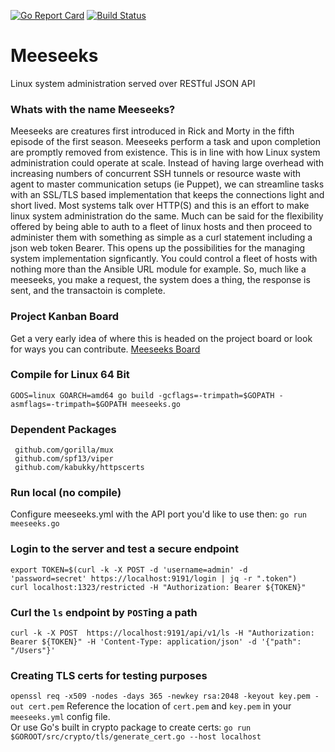 [![Go Report Card](https://goreportcard.com/badge/github.com/mbach04/meeseeks)](https://goreportcard.com/report/github.com/mbach04/meeseeks)
[![Build Status](https://travis-ci.com/mbach04/meeseeks.svg?branch=master)](https://travis-ci.com/mbach04/meeseeks)

# Meeseeks
Linux system administration served over RESTful JSON API

### Whats with the name Meeseeks?
Meeseeks are creatures first introduced in Rick and Morty in the fifth episode of the first season. Meeseeks perform a task and upon completion are promptly removed from existence. This is in line with how Linux system administration could operate at scale. Instead of having large overhead with increasing numbers of concurrent SSH tunnels or resource waste with agent to master communication setups (ie Puppet), we can streamline tasks with an SSL/TLS based implementation that keeps the connections light and short lived. Most systems talk over HTTP(S) and this is an effort to make linux system administration do the same. Much can be said for the flexibility offered by being able to auth to a fleet of linux hosts and then proceed to administer them with something as simple as a curl statement including a json web token Bearer. This opens up the possibilities for the managing system implementation signficantly. You could control a fleet of hosts with nothing more than the Ansible URL module for example. So, much like a meeseeks, you make a request, the system does a thing, the response is sent, and the transactoin is complete.

### Project Kanban Board
Get a very early idea of where this is headed on the project board or look for ways you can contribute.
[Meeseeks Board](https://github.com/mbach04/meeseeks/projects/1)

### Compile for Linux 64 Bit
`GOOS=linux GOARCH=amd64 go build -gcflags=-trimpath=$GOPATH -asmflags=-trimpath=$GOPATH meeseeks.go`

### Dependent Packages
```
 github.com/gorilla/mux
 github.com/spf13/viper
 github.com/kabukky/httpscerts
```

### Run local (no compile)
Configure meeseeks.yml with the API port you'd like to use then:
`go run meeseeks.go`

### Login to the server and test a secure endpoint
`export TOKEN=$(curl -k -X POST -d 'username=admin' -d 'password=secret' https://localhost:9191/login | jq -r ".token")`  
`curl localhost:1323/restricted -H "Authorization: Bearer ${TOKEN}"`

### Curl the `ls` endpoint by `POST`ing a path
```curl -k -X POST  https://localhost:9191/api/v1/ls -H "Authorization: Bearer ${TOKEN}" -H 'Content-Type: application/json' -d '{"path": "/Users"}'```  

### Creating TLS certs for testing purposes
```openssl req -x509 -nodes -days 365 -newkey rsa:2048 -keyout key.pem -out cert.pem```
Reference the location of `cert.pem` and `key.pem` in your `meeseeks.yml` config file.  
Or use Go's built in crypto package to create certs:
`go run $GOROOT/src/crypto/tls/generate_cert.go --host localhost`
